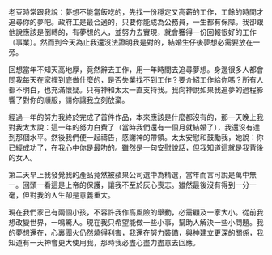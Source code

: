 老豆時常跟我說：夢想不能當飯吃的，先找一份穩定又高薪的工作，工餘的時間才追尋你的夢吧。政府工是最合適的，只要你能成為公務員，一生都有保障。我卻跟他說應該是倒轉的，有夢想的人，並努力去實現，就會獲得一份回報很好的工作（事業）。然而到今天為止我還沒法證明我是對的，結婚生仔後夢想必需要放在一旁。

回想當年不知天高地厚，竟然辭去工作，用一年時間去追尋夢想。身邊很多人都會問我每天在家裡到底做什麼的，是否失業找不到工作？要介紹工作給你嗎？所有人都不明白，也充滿懷疑。只有神和太太一直支持我。我向神說如果我追夢的過程影響了對你的順服，請你讓我立刻放棄。

經過一年的努力我終於完成了首件作品，本來應該是什麼都沒有的，那一天晚上我對我太太說：這一年的努力白費了（當時我們還有一個月就結婚了），我還沒有達到那個水平。然後我們便一起禱告，感謝神的帶領。太太安慰和鼓勵我，她說：你已經成功了，在我心中你是最叻的。雖然是一句安慰說話，但我知道這就是我背後的女人。

第二天早上我發覺我的產品竟然被蘋果公司選中為精選，當年而言可說是萬中無一。回頭一看這是上帝的保護，讓我不至於灰心喪志。雖然最後沒有得到一分一毫，但對我的人生卻是意義重大。

現在我們家己有兩個小孩，不容許我作高風險的舉動，必需顧及一家大小。從前我想改變世界，一鳴驚人。現在我只希望能做一些小事，幫助人解決一些小問題。我的夢想還在，心裏團火仍然燒得利害，我還在努力裝備，與神建立更深的關係，我知道有一天神會更大使用我，那時我必盡心盡力盡意去回應。